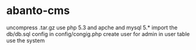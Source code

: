 # abanto-cms
uncompress .tar.gz
use php 5.3 and apche and mysql 5.*
import the db/db.sql
config in config/congig.php
create user for admin in user table
use the system
